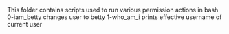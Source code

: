This folder contains scripts used to run various permission actions in bash
0-iam_betty changes user to betty
1-who_am_i prints effective username of current user
